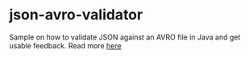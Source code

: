 # json-avro-validator
Sample on how to validate JSON against an AVRO file in Java and get usable feedback. Read more [here](https://technology.amis.nl/tech/java-how-to-validate-json-against-an-avro-schema/)
